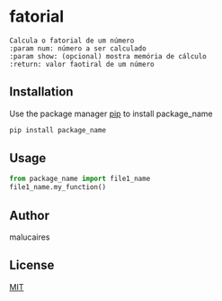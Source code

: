 # fatorial

    Calcula o fatorial de um número
    :param num: número a ser calculado
    :param show: (opcional) mostra memória de cálculo
    :return: valor faotiral de um número

## Installation

Use the package manager [pip](https://pip.pypa.io/en/stable/) to install package_name

```bash
pip install package_name
```

## Usage

```python
from package_name import file1_name
file1_name.my_function()
```

## Author
malucaires

## License
[MIT](https://choosealicense.com/licenses/mit/)